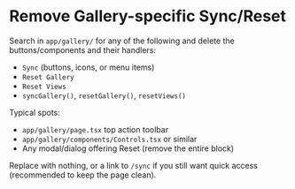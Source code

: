 # Remove Gallery-specific Sync/Reset
Search in `app/gallery/` for any of the following and delete the buttons/components and their handlers:
- `Sync` (buttons, icons, or menu items)
- `Reset Gallery`
- `Reset Views`
- `syncGallery()`, `resetGallery()`, `resetViews()`

Typical spots:
- `app/gallery/page.tsx` top action toolbar
- `app/gallery/components/Controls.tsx` or similar
- Any modal/dialog offering Reset (remove the entire block)

Replace with nothing, or a link to `/sync` if you still want quick access (recommended to keep the page clean).

